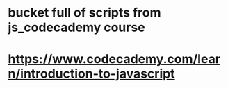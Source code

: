 # bucket full of scripts from js_codecademy course
# https://www.codecademy.com/learn/introduction-to-javascript
